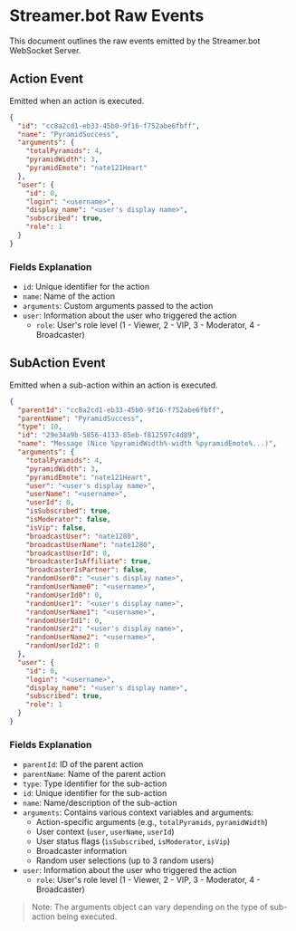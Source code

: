 # Streamer.bot Raw Events

This document outlines the raw events emitted by the Streamer.bot WebSocket Server.

## Action Event

Emitted when an action is executed.

```json
{
  "id": "cc8a2cd1-eb33-45b0-9f16-f752abe6fbff",
  "name": "PyramidSuccess",
  "arguments": {
    "totalPyramids": 4,
    "pyramidWidth": 3,
    "pyramidEmote": "nate121Heart"
  },
  "user": {
    "id": 0,
    "login": "<username>",
    "display_name": "<user's display name>",
    "subscribed": true,
    "role": 1
  }
}
```

### Fields Explanation
- `id`: Unique identifier for the action
- `name`: Name of the action
- `arguments`: Custom arguments passed to the action
- `user`: Information about the user who triggered the action
  - `role`: User's role level (1 - Viewer, 2 - VIP, 3 - Moderator, 4 - Broadcaster)

## SubAction Event

Emitted when a sub-action within an action is executed.

```json
{
  "parentId": "cc8a2cd1-eb33-45b0-9f16-f752abe6fbff",
  "parentName": "PyramidSuccess",
  "type": 10,
  "id": "29e34a9b-5856-4133-85eb-f812597c4d89",
  "name": "Message (Nice %pyramidWidth%-width %pyramidEmote%...)",
  "arguments": {
    "totalPyramids": 4,
    "pyramidWidth": 3,
    "pyramidEmote": "nate121Heart",
    "user": "<user's display name>",
    "userName": "<username>",
    "userId": 0,
    "isSubscribed": true,
    "isModerator": false,
    "isVip": false,
    "broadcastUser": "nate1280",
    "broadcastUserName": "nate1280",
    "broadcastUserId": 0,
    "broadcasterIsAffiliate": true,
    "broadcasterIsPartner": false,
    "randomUser0": "<user's display name>",
    "randomUserName0": "<username>",
    "randomUserId0": 0,
    "randomUser1": "<user's display name>",
    "randomUserName1": "<username>",
    "randomUserId1": 0,
    "randomUser2": "<user's display name>",
    "randomUserName2": "<username>",
    "randomUserId2": 0
  },
  "user": {
    "id": 0,
    "login": "<username>",
    "display_name": "<user's display name>",
    "subscribed": true,
    "role": 1
  }
}
```

### Fields Explanation
- `parentId`: ID of the parent action
- `parentName`: Name of the parent action
- `type`: Type identifier for the sub-action
- `id`: Unique identifier for the sub-action
- `name`: Name/description of the sub-action
- `arguments`: Contains various context variables and arguments:
  - Action-specific arguments (e.g., `totalPyramids`, `pyramidWidth`)
  - User context (`user`, `userName`, `userId`)
  - User status flags (`isSubscribed`, `isModerator`, `isVip`)
  - Broadcaster information
  - Random user selections (up to 3 random users)
- `user`: Information about the user who triggered the action
  - `role`: User's role level (1 - Viewer, 2 - VIP, 3 - Moderator, 4 - Broadcaster)

> Note: The arguments object can vary depending on the type of sub-action being executed.